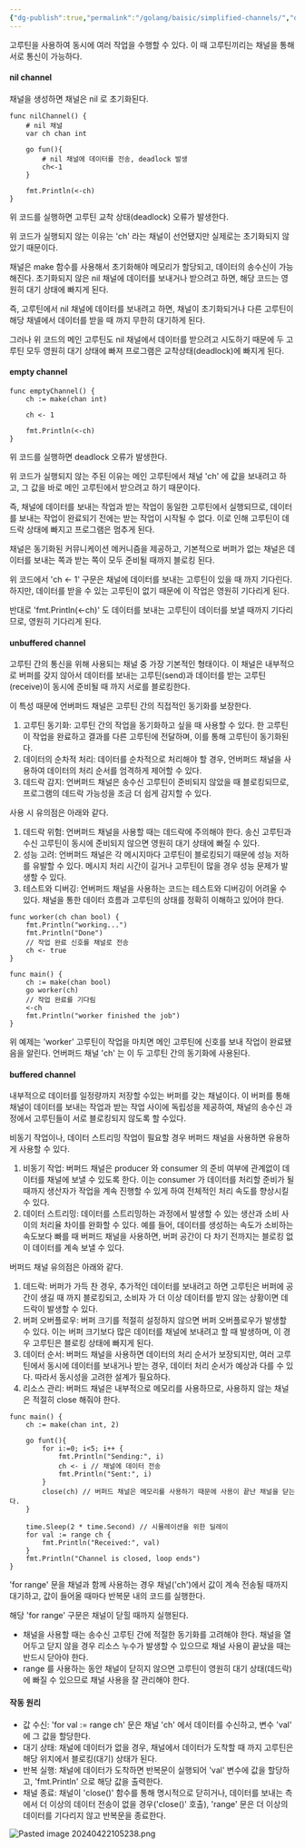 ```yaml
---
{"dg-publish":true,"permalink":"/golang/baisic/simplified-channels/","dgPassFrontmatter":true,"created":"2024-04-22T09:52:23.268+09:00","updated":"2024-05-11T11:35:10.074+09:00"}
---
```


고루틴을 사용하여 동시에 여러 작업을 수행할 수 있다. 이 때 고루틴끼리는 채널을 통해 서로 통신이 가능하다.
#### nil channel
채널을 생성하면 채널은 nil 로 초기화된다.
```golang
func nilChannel() {
	# nil 채널
	var ch chan int

	go fun(){
		# nil 채널에 데이터를 전송, deadlock 발생
		ch<-1
	}

	fmt.Println(<-ch)
}
```

위 코드를 실행하면 고루틴 교착 상태(deadlock) 오류가 발생한다.

위 코드가 실행되지 않는 이유는 'ch' 라는 채널이 선언됐지만 실제로는 초기화되지 않았기 때문이다.

채널은 make 함수를 사용해서 초기화해야 메모리가 할당되고, 데이터의 송수신이 가능해진다. 초기화되지 않은 nil 채널에 데이터를 보내거나 받으려고 하면, 해당 코드는 영원히 대기 상태에 빠지게 된다.

즉, 고루틴에서 nil 채널에 데이터를 보내려고 하면, 채널이 초기화되거나 다른 고루틴이 해당 채넬에서 데이터를 받을 때 까지 무한히 대기하게 된다.

그러나 위 코드의 메인 고루틴도 nil 채널에서 데이터를 받으려고 시도하기 때문에 두 고루틴 모두 영원히 대기 상태에 빠져 프로그램은 교착상태(deadlock)에 빠지게 된다.
#### empty channel
```golang
func emptyChannel() {
    ch := make(chan int)

	ch <- 1

    fmt.Println(<-ch)
}
```

위 코드를 실행하면 deadlock 오류가 발생한다.

위 코드가 실행되지 않는 주된 이유는 메인 고루틴에서 채널 'ch' 에 값을 보내려고 하고, 그 값을 바로 메인 고루틴에서 받으려고 하기 때문이다.

즉, 채널에 데이터를 보내는 작업과 받는 작업이 동일한 고루틴에서 실행되므로, 데이터를 보내는 작업이 완료되기 전에는 받는 작업이 시작될 수 없다. 이로 인해 고루틴이 데드락 상태에 빠지고 프로그램은 멈추게 된다.

채널은 동기화된 커뮤니케이션 메커니즘을 제공하고, 기본적으로 버퍼가 없는 채널은 데이터를 보내는 쪽과 받는 쪽이 모두 준비될 때까지 블로킹 된다.

위 코드에서 'ch <- 1' 구문은 채널에 데이터를 보내는 고루틴이 있을 때 까지 기다린다. 하지만, 데이터를 받을 수 있는 고루틴이 없기 때문에 이 작업은 영원히 기다리게 된다. 

반대로 'fmt.Println(<-ch)' 도 데이터를 보내는 고루틴이 데이터를 보낼 때까지 기다리므로, 영원히 기다리게 된다.
#### unbuffered channel
고루틴 간의 통신을 위해 사용되는 채널 중 가장 기본적인 형태이다. 이 채널은 내부적으로 버퍼를 갖지 않아서 데이터를 보내는 고루틴(send)과 데이터를 받는 고루틴(receive)이 동시에 준비될 때 까지 서로를 블로킹한다.

이 특성 때문에 언버퍼드 채널은 고루틴 간의 직접적인 동기화를 보장한다.

1. 고루틴 동기화: 고루틴 간의 작업을 동기화하고 싶을 때 사용할 수 있다. 한 고루틴이 작업을 완료하고 결과를 다른 고루틴에 전달하며, 이를 통해 고루틴이 동기화된다.
2. 데이터의 순차적 처리: 데이터를 순차적으로 처리해야 할 경우, 언버퍼드 채널을 사용하여 데이터의 처리 순서를 엄격하게 제어할 수 있다.
3. 데드락 감지: 언버퍼드 채널은 송수신 고루틴이 준비되지 않았을 때 블로킹되므로, 프로그램의 데드락 가능성을 조금 더 쉽게 감지할 수 있다.

사용 시 유의점은 아래와 같다.
1. 데드락 위험: 언버퍼드 채널을 사용할 때는 데드락에 주의해야 한다. 송신 고루틴과 수신 고루틴이 동시에 준비되지 않으면 영원히 대기 상태에 빠질 수 있다.
2. 성능 고려: 언버퍼드 채널은 각 메시지마다 고루틴이 블로킹되기 때문에 성능 저하를 유발할 수 있다. 메시지 처리 시간이 길거나 고루틴이 많을 경우 성능 문제가 발생할 수 있다.
3. 테스트와 디버깅: 언버퍼드 채널을 사용하는 코드는 테스트와 디버깅이 어려울 수 있다. 채널을 통한 데이터 흐름과 고루틴의 상태를 정확히 이해하고 있어야 한다.

```golang
func worker(ch chan bool) {
	fmt.Println("working...")
	fmt.Println("Done")
	// 작업 완료 신호를 채널로 전송
	ch <- true
}

func main() {
	ch := make(chan bool)
	go worker(ch)
	// 작업 완료를 기다림
	<-ch
	fmt.Println("worker finished the job")
}
```
위 예제는 'worker' 고루틴이 작업을 마치면 메인 고루틴에 신호를 보내 작업이 완료됐음을 알린다. 언버퍼드 채널 'ch' 는 이 두 고루틴 간의 동기화에 사용된다.
#### buffered channel
내부적으로 데이터를 일정량까지 저장할 수있는 버퍼를 갖는 채널이다. 이 버퍼를 통해 채널이 데이터를 보내는 작업과 받는 작업 사이에 독립성을 제공하여, 채널의 송수신 과정에서 고루틴들이 서로 블로킹되지 않도록 할 수있다.

비동기 작업이나, 데이터 스트리밍 작업이 필요할 경우 버퍼드 채널을 사용하면 유용하게 사용할 수 있다.
1. 비동기 작업: 버퍼드 채널은 producer 와 consumer 의 준비 여부에 관계없이 데이터를 채널에 보낼 수 있도록 한다. 이는 consumer 가 데이터를 처리할 준비가 될 때까지 생산자가 작업을 계속 진행할 수 있게 하여 전체적인 처리 속도를 향상시킬 수 있다.
2. 데이터 스트리밍: 데이터를 스트리밍하는 과정에서 발생할 수 있는 생산과 소비 사이의 처리율 차이를 완화할 수 있다. 예를 들어, 데이터를 생성하는 속도가 소비하는 속도보다 빠를 때 버퍼드 채널을 사용하면, 버퍼 공간이 다 차기 전까지는 블로킹 없이 데이터를 계속 보낼 수 있다.

버퍼드 채널 유의점은 아래와 같다.
1. 데드락: 버퍼가 가득 찬 경우, 추가적인 데이터를 보내려고 하면 고루틴은 버퍼에 공간이 생길 때 까지 블로킹되고, 소비자 가 더 이상 데이터를 받지 않는 상황이면 데드락이 발생할 수 있다.
2. 버퍼 오버플로우: 버퍼 크기를 적절히 설정하지 않으면 버퍼 오버플로우가 발생할 수 있다. 이는 버퍼 크기보다 많은 데이터를 채널에 보내려고 할 때 발생하며, 이 경우 고루틴은 블로킹 상태에 빠지게 된다.
3. 데이터 순서: 버퍼드 채널을 사용하면 데이터의 처리 순서가 보장되지만, 여러 고루틴에서 동시에 데이터를 보내거나 받는 경우, 데이터 처리 순서가 예상과 다를 수 있다. 따라서 동시성을 고려한 설계가 필요하다.
4. 리소스 관리: 버퍼드 채널은 내부적으로 메모리를 사용하므로, 사용하지 않는 채널은 적절히 close 해줘야 한다.

```golang
func main() {
	ch := make(chan int, 2)

	go funt(){
		for i:=0; i<5; i++ {
			fmt.Println("Sending:", i)
			ch <- i // 채널에 데이터 전송
			fmt.Println("Sent:", i)
		}
		close(ch) // 버퍼드 채널은 메모리를 사용하기 때문에 사용이 끝난 채널을 닫는다.
	}

	time.Sleep(2 * time.Second) // 시뮬레이션을 위한 딜레이
	for val := range ch {
		fmt.Println("Received:", val)
	}
	fmt.Println("Channel is closed, loop ends")
}
```

'for  range' 문을 채널과 함께 사용하는 경우 채널('ch')에서 값이 계속 전송될 때까지 대기하고, 값이 들어올 때마다 반복문 내의 코드를 실행한다.

해당 'for range' 구문은 채널이 닫힐 때까지 실행된다.

- 채널을 사용할 때는 송수신 고루틴 간에 적절한 동기화를 고려해야 한다. 채널을 열어두고 닫지 않을 경우 리소스 누수가 발생할 수 있으므로 채널 사용이 끝났을 때는 반드시 닫아야 한다.
- range 를 사용하는 동안 채널이 닫히지 않으면 고루틴이 영원히 대기 상태(데드락)에 빠질 수 있으므로 채널 사용을 잘 관리해야 한다.

#### 작동 원리
- 값 수신: 'for val := range ch' 문은 채널 'ch' 에서 데이터를 수신하고, 변수 'val' 에 그 값을 할당한다.
- 대기 상태: 채널에 데이터가 없을 경우, 채널에서 데이터가 도착할 때 까지 고루틴은 해당 위치에서 블로킹(대기) 상태가 된다.
- 반복 실행: 채널에 데이터가 도착하면 반복문이 실행되어 'val' 변수에 값을 할당하고, 'fmt.Println' 으로 해당 값을 출력한다.
- 채널 종료: 채널이 'close()' 함수를 통해 명시적으로 닫히거나, 데이터를 보내는 측에서 더 이상의 데이터 전송이 없을 경우('close()' 호출), 'range' 문은 더 이상의 데이터를 기다리지 않고 반복문을 종료한다.

![Pasted image 20240422105238.png](/img/user/Golang/static/Pasted%20image%2020240422105238.png)


